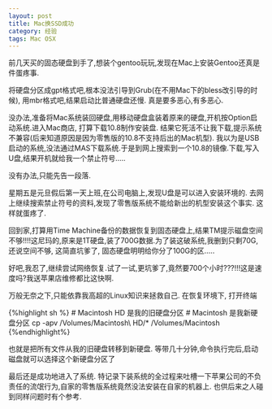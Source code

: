 ```yaml
---
layout: post
title: Mac换SSD成功
category: 经验 
tags: Mac OSX
---
```


前几天买的固态硬盘到手了,想装个gentoo玩玩,发现在Mac上安装Gentoo还真是件蛋疼事.

将硬盘分区成gpt格式吧,根本没法引导到Grub\(在不用Mac下的bless改引导的时候\), 用mbr格式吧,结果启动比普通硬盘还慢. 真是要多恶心,有多恶心.

没办法,准备将Mac系统装回硬盘,用移动硬盘盒装着原来的硬盘,开机按Option启动系统.进入Mac商店, 打算下载10.8制作安装盘. 结果它死活不让我下载,提示系统不兼容\(后来知道原因是因为零售版的10.8不支持后出的Mac机型\). 我以为是USB启动的系统,没法通过MAS下载系统.于是到网上搜索到一个10.8的镜像.下载,写入U盘,结果开机就给我一个禁止符号.....

没有办法,只能先告一段落.

星期五是元旦假后第一天上班,在公司电脑上,发现U盘是可以进入安装环境的. 去网上继续搜索禁止符号的资料,发现了零售版系统不能给新出的机型安装这个事实. 这样就蛋疼了.

回到家,打算用Time Machine备份的数据恢复到固态硬盘上,结果TM提示磁盘空间不够!!!!这尼玛的,原来是1T硬盘,装了700G数据.为了装这破系统,我删到只剩70G,还说空间不够, 这简直坑爹了, 固态硬盘明明给你分了100G的区.....

好吧,我忍了,继续尝试网络恢复.试了一试,更坑爹了,竟然要700个小时???!!!这是速度吗?我送苹果店维修都比这快啊.

万般无奈之下,只能依靠我高超的Linux知识来拯救自己. 在恢复环境下, 打开终端

{%highlight sh %}
	# Macintosh HD 是我的旧硬盘分区
	# Macintosh 是我新硬盘分区
	cp -apv /Volumes/Macintosh\ HD/* /Volumes/Macintosh
{%endhighlight%}

也就是把所有文件从我的旧硬盘转移到新硬盘. 
等带几十分钟,命令执行完后,启动磁盘就可以选择这个新硬盘分区了

最后还是成功地进入了系统. 特记录下装系统的全过程来吐槽一下苹果公司的不负责任的流氓行为,自家的零售版系统竟然没法安装在自家的机器上. 也供后来之人碰到同样问题时有个参考.